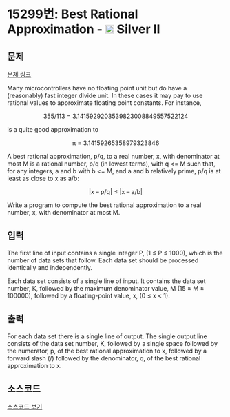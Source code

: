 # 15299번: Best Rational Approximation - <img src="https://static.solved.ac/tier_small/9.svg" style="height:20px" /> Silver II

<!-- performance -->

<!-- 문제 제출 후 깃허브에 푸시를 했을 때 제출한 코드의 성능이 입력될 공간입니다.-->

<!-- end -->

## 문제

[문제 링크](https://boj.kr/15299)


<p>Many microcontrollers have no floating point unit but do have a (reasonably) fast integer divide unit. In these cases it may pay to use rational values to approximate floating point constants. For instance,</p>

<p style="text-align:center">355/113 = 3.1415929203539823008849557522124</p>

<p>is a quite good approximation to</p>

<p style="text-align:center">π = 3.14159265358979323846</p>

<p>A best rational approximation, p/q, to a real number, x, with denominator at most M is a rational number, p/q (in lowest terms), with q &lt;= M such that, for any integers, a and b with b &lt;= M, and a and b relatively prime, p/q is at least as close to x as a/b:</p>

<p style="text-align:center">|x – p/q| ≤ |x – a/b|</p>

<p>Write a program to compute the best rational approximation to a real number, x, with denominator at most M.</p>



## 입력


<p>The first line of input contains a single integer P, (1 ≤ P ≤ 1000), which is the number of data sets that follow. Each data set should be processed identically and independently.</p>

<p>Each data set consists of a single line of input. It contains the data set number, K, followed by the maximum denominator value, M (15 ≤ M ≤ 100000), followed by a floating-point value, x, (0 ≤ x &lt; 1).</p>



## 출력


<p>For each data set there is a single line of output. The single output line consists of the data set number, K, followed by a single space followed by the numerator, p, of the best rational approximation to x, followed by a forward slash (/) followed by the denominator, q, of the best rational approximation to x.</p>



## 소스코드

[소스코드 보기](Best%20Rational%20Approximation.cpp)